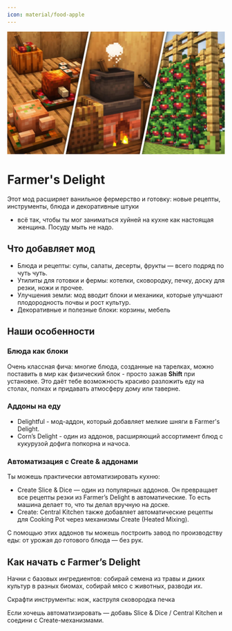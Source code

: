 ```yaml
---
icon: material/food-apple
---
```


![farmers-delight.png](../../../assets/img/mods/farmers-delight.png)

# Farmer's Delight

Этот мод расширяет ванильное фермерство и готовку: новые рецепты, инструменты, блюда и декоративные штуки 
- всё так, чтобы ты мог заниматься хуйней на кухне как настоящая женщина. Посуду мыть не надо.

## Что добавляет мод

- Блюда и рецепты: супы, салаты, десерты, фрукты — всего подряд по чуть чуть.
- Утилиты для готовки и фермы: котелки, сковородку, печку, доску для резки, ножи и прочее.
- Улучшения земли: мод вводит блоки и механики, которые улучшают плодородность почвы и рост культур.
- Декоративные и полезные блоки: корзины, мебель

## Наши особенности
### Блюда как блоки

Очень классная фича: многие блюда, созданные на тарелках, можно поставить в мир как физический блок - просто зажав **Shift** при установке.
Это даёт тебе возможность красиво разложить еду на столах, полках и придавать атмосферу дому или таверне.

### Аддоны на еду

- Delightful - мод-аддон, который добавляет мелкие шняги в Farmer's Delight.
- Corn’s Delight - один из аддонов, расширяющий ассортимент блюд с кукурузой дофига попкорна и начоса.

### Автоматизация с Create & аддонами

Ты можешь практически автоматизировать кухню:

- Create Slice & Dice — один из популярных аддонов. Он превращает все рецепты резки из Farmer’s Delight в автоматические. 
То есть машина делает то, что ты делал вручную на доске.
- Create: Central Kitchen также добавляет автоматические рецепты для Cooking Pot через механизмы Create (Heated Mixing).

С помощью этих аддонов ты можешь построить завод по производству еды: от урожая до готового блюда — без рук.

## Как начать с Farmer’s Delight

Начни с базовых ингредиентов: собирай семена из травы и диких культур в разных биомах, собирай мясо с животных, разводи их.

Скрафти инструменты: нож, каструля сковородка печка

Если хочешь автоматизировать — добавь Slice & Dice / Central Kitchen и соедини с Create-механизмами.